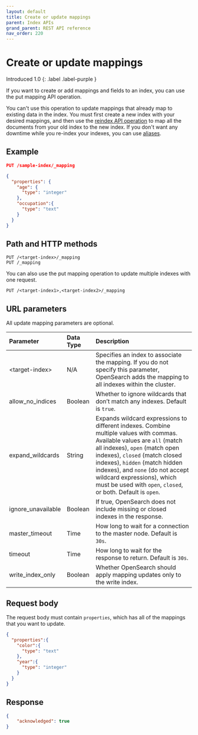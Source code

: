 ```yaml
---
layout: default
title: Create or update mappings
parent: Index APIs
grand_parent: REST API reference
nav_order: 220
---
```


# Create or update mappings
Introduced 1.0
{: .label .label-purple }

If you want to create or add mappings and fields to an index, you can use the put mapping API operation.

You can't use this operation to update mappings that already map to existing data in the index. You must first create a new index with your desired mappings, and then use the [reindex API operation]({{site.url}}{{site.baseurl}}/opensearch/reindex-data) to map all the documents from your old index to the new index. If you don't want any downtime while you re-index your indexes, you can use [aliases]({{site.url}}{{site.baseurl}}/opensearch/index-alias).

## Example

```json
PUT /sample-index/_mapping

{
  "properties": {
    "age": {
      "type": "integer"
    },
    "occupation":{
      "type": "text"
    }
  }
}
```


## Path and HTTP methods

```
PUT /<target-index>/_mapping
PUT /_mapping
```

You can also use the put mapping operation to update multiple indexes with one request.

```
PUT /<target-index1>,<target-index2>/_mapping
```

## URL parameters

All update mapping parameters are optional.

Parameter | Data Type | Description
:--- | :--- | :---
&lt;target-index&gt; | N/A | Specifies an index to associate the mapping. If you do not specify this parameter, OpenSearch adds the mapping to all indexes within the cluster.
allow_no_indices | Boolean | Whether to ignore wildcards that don’t match any indexes. Default is `true`.
expand_wildcards | String | Expands wildcard expressions to different indexes. Combine multiple values with commas. Available values are `all` (match all indexes), `open` (match open indexes), `closed` (match closed indexes), `hidden` (match hidden indexes), and `none` (do not accept wildcard expressions), which must be used with `open`, `closed`, or both. Default is `open`.
ignore_unavailable | Boolean | If true, OpenSearch does not include missing or closed indexes in the response.
master_timeout | Time | How long to wait for a connection to the master node. Default is `30s`.
timeout | Time | How long to wait for the response to return. Default is `30s`.
write_index_only | Boolean | Whether OpenSearch should apply mapping updates only to the write index.

## Request body

The request body must contain `properties`, which has all of the mappings that you want to update.

```json
{
  "properties":{
    "color":{
      "type": "text"
    },
    "year":{
      "type": "integer"
    }
  }
}
```

## Response

```json
{
    "acknowledged": true
}
```
